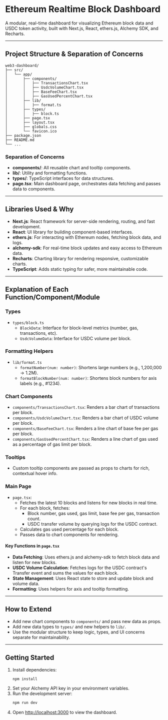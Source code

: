 # Ethereum Realtime Block Dashboard

A modular, real-time dashboard for visualizing Ethereum block data and USDC token activity, built with Next.js, React, ethers.js, Alchemy SDK, and Recharts.

---

## Project Structure & Separation of Concerns

```
web3-dashboard/
├── src/
│   └── app/
│       ├── components/
│       │   ├── TransactionsChart.tsx
│       │   ├── UsdcVolumeChart.tsx
│       │   ├── BaseFeeChart.tsx
│       │   ├── GasUsedPercentChart.tsx
│       ├── lib/
│       │   ├── format.ts
│       ├── types/
│       │   ├── block.ts
│       ├── page.tsx
│       ├── layout.tsx
│       ├── globals.css
│       └── favicon.ico
├── package.json
├── README.md
└── ...
```

### **Separation of Concerns**

- **components/**: All reusable chart and tooltip components.
- **lib/**: Utility and formatting functions.
- **types/**: TypeScript interfaces for data structures.
- **page.tsx**: Main dashboard page, orchestrates data fetching and passes data to components.

---

## Libraries Used & Why

- **Next.js**: React framework for server-side rendering, routing, and fast development.
- **React**: UI library for building component-based interfaces.
- **ethers.js**: For interacting with Ethereum nodes, fetching block data, and logs.
- **alchemy-sdk**: For real-time block updates and easy access to Ethereum data.
- **Recharts**: Charting library for rendering responsive, customizable charts.
- **TypeScript**: Adds static typing for safer, more maintainable code.

---

## Explanation of Each Function/Component/Module

### **Types**

- `types/block.ts`
  - `BlockData`: Interface for block-level metrics (number, gas, transactions, etc).
  - `UsdcVolumeData`: Interface for USDC volume per block.

### **Formatting Helpers**

- `lib/format.ts`
  - `formatNumber(num: number)`: Shortens large numbers (e.g., 1,200,000 → 1.2M).
  - `formatBlockNumber(num: number)`: Shortens block numbers for axis labels (e.g., #1234).

### **Chart Components**

- `components/TransactionsChart.tsx`: Renders a bar chart of transactions per block.
- `components/UsdcVolumeChart.tsx`: Renders a bar chart of USDC volume per block.
- `components/BaseFeeChart.tsx`: Renders a line chart of base fee per gas per block.
- `components/GasUsedPercentChart.tsx`: Renders a line chart of gas used as a percentage of gas limit per block.

### **Tooltips**

- Custom tooltip components are passed as props to charts for rich, contextual hover info.

### **Main Page**

- `page.tsx`:
  - Fetches the latest 10 blocks and listens for new blocks in real time.
  - For each block, fetches:
    - Block number, gas used, gas limit, base fee per gas, transaction count.
    - USDC transfer volume by querying logs for the USDC contract.
  - Calculates gas used percentage for each block.
  - Passes data to chart components for rendering.

#### **Key Functions in `page.tsx`**

- **Data Fetching**: Uses ethers.js and alchemy-sdk to fetch block data and listen for new blocks.
- **USDC Volume Calculation**: Fetches logs for the USDC contract's Transfer event and sums the values for each block.
- **State Management**: Uses React state to store and update block and volume data.
- **Formatting**: Uses helpers for axis and tooltip formatting.

---

## How to Extend

- Add new chart components to `components/` and pass new data as props.
- Add new data types to `types/` and new helpers to `lib/`.
- Use the modular structure to keep logic, types, and UI concerns separate for maintainability.

---

## Getting Started

1. Install dependencies:
   ```bash
   npm install
   ```
2. Set your Alchemy API key in your environment variables.
3. Run the development server:
   ```bash
   npm run dev
   ```
4. Open [http://localhost:3000](http://localhost:3000) to view the dashboard.
